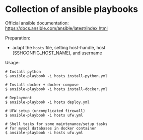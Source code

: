 Collection of ansible playbooks
===============================

Official ansible documentation: https://docs.ansible.com/ansible/latest/index.html

Preparation:

 - adapt the `hosts` file, setting host-handle, host (SSHCONFIG_HOST_NAME), and username

Usage:

    # Install python
    $ ansible-playbook -i hosts install-python.yml

    # Install docker + docker-compose
    $ ansible-playbook -i hosts install-docker.yml

    # Deployment
    $ ansible-playbook -i hosts deploy.yml

    # UFW setup (uncomplicated firewall)
    $ ansible-playbook -i hosts ufw.yml

    # Shell tasks for some maintenance/setup tasks
    # for mysql databases in docker container
    $ ansible-playbook -i hosts ufw.yml


